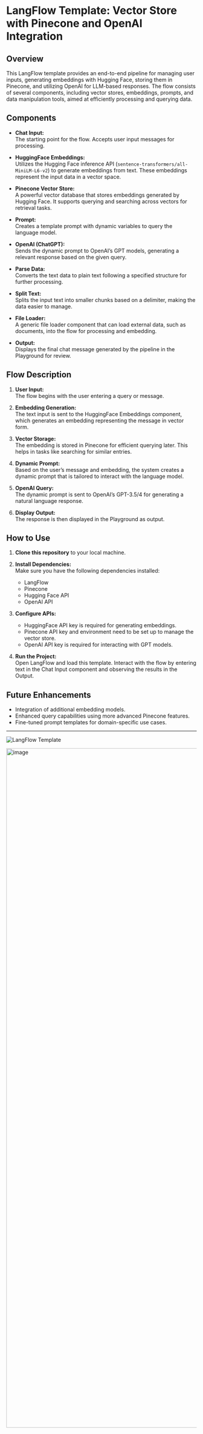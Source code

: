 # LangFlow Template: Vector Store with Pinecone and OpenAI Integration

## Overview
This LangFlow template provides an end-to-end pipeline for managing user inputs, generating embeddings with Hugging Face, storing them in Pinecone, and utilizing OpenAI for LLM-based responses. The flow consists of several components, including vector stores, embeddings, prompts, and data manipulation tools, aimed at efficiently processing and querying data.

## Components

- **Chat Input:**  
  The starting point for the flow. Accepts user input messages for processing.

- **HuggingFace Embeddings:**  
  Utilizes the Hugging Face inference API (`sentence-transformers/all-MiniLM-L6-v2`) to generate embeddings from text. These embeddings represent the input data in a vector space.

- **Pinecone Vector Store:**  
  A powerful vector database that stores embeddings generated by Hugging Face. It supports querying and searching across vectors for retrieval tasks.

- **Prompt:**  
  Creates a template prompt with dynamic variables to query the language model.

- **OpenAI (ChatGPT):**  
  Sends the dynamic prompt to OpenAI’s GPT models, generating a relevant response based on the given query.

- **Parse Data:**  
  Converts the text data to plain text following a specified structure for further processing.

- **Split Text:**  
  Splits the input text into smaller chunks based on a delimiter, making the data easier to manage.

- **File Loader:**  
  A generic file loader component that can load external data, such as documents, into the flow for processing and embedding.

- **Output:**  
  Displays the final chat message generated by the pipeline in the Playground for review.

## Flow Description

1. **User Input:**  
   The flow begins with the user entering a query or message.

2. **Embedding Generation:**  
   The text input is sent to the HuggingFace Embeddings component, which generates an embedding representing the message in vector form.

3. **Vector Storage:**  
   The embedding is stored in Pinecone for efficient querying later. This helps in tasks like searching for similar entries.

4. **Dynamic Prompt:**  
   Based on the user’s message and embedding, the system creates a dynamic prompt that is tailored to interact with the language model.

5. **OpenAI Query:**  
   The dynamic prompt is sent to OpenAI’s GPT-3.5/4 for generating a natural language response.

6. **Display Output:**  
   The response is then displayed in the Playground as output.

## How to Use

1. **Clone this repository** to your local machine.

2. **Install Dependencies:**  
   Make sure you have the following dependencies installed:
   - LangFlow
   - Pinecone
   - Hugging Face API
   - OpenAI API

3. **Configure APIs:**
   - HuggingFace API key is required for generating embeddings.
   - Pinecone API key and environment need to be set up to manage the vector store.
   - OpenAI API key is required for interacting with GPT models.

4. **Run the Project:**  
   Open LangFlow and load this template. Interact with the flow by entering text in the Chat Input component and observing the results in the Output.

## Future Enhancements

- Integration of additional embedding models.
- Enhanced query capabilities using more advanced Pinecone features.
- Fine-tuned prompt templates for domain-specific use cases.

---

![LangFlow Template](https://github.com/user-attachments/assets/f42dd2cb-e638-4ce2-8101-ac69cc641b83)

<img width="1792" alt="image" src="https://github.com/user-attachments/assets/f42dd2cb-e638-4ce2-8101-ac69cc641b83">
